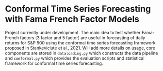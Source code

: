 # Conformal Time Series Forecasting with Fama French Factor Models
Project currently under development. The main idea to test whether Fama-French factors (3 factor and 5 factor) are useful in forecasting of daily returns for S&P 500 using the conformal time series forecasting framework proposed in [Stankeviciute et al., 2021](https://proceedings.neurips.cc/paper/2021/hash/312f1ba2a72318edaaa995a67835fad5-Abstract.html). Will add more details on usage, core components are stored in `dataloading.py` which constructs the data pipeline and `conformal.py` which
provides the evaluation scripts and statistical framework for conformal time series forecasting.
